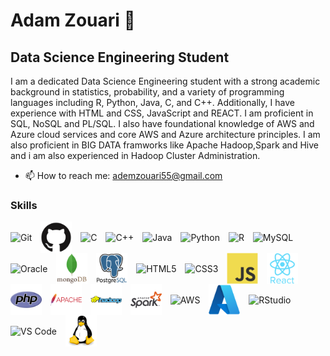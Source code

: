# Adam Zouari 👋

## **Data Science Engineering Student**
I am a dedicated Data Science Engineering student with a strong academic background in statistics, probability, and a variety of programming languages including R, Python, Java, C, and C++. Additionally, I have experience with HTML and CSS, JavaScript and REACT. I am proficient in SQL, NoSQL and PL/SQL. I also have foundational knowledge of AWS and Azure cloud services and core AWS and Azure architecture principles. I am also proficient in BIG DATA framworks like Apache Hadoop,Spark and Hive and i am also experienced in Hadoop Cluster Administration.

- 📫 How to reach me: ademzouari55@gmail.com

### Skills
<p align="left">
  <img src="https://cdn.jsdelivr.net/gh/devicons/devicon@latest/icons/git/git-original.svg" alt="Git" width="50px" style="vertical-align: middle; padding-right: 10px;" />
  <img src="https://github.com/devicons/devicon/blob/v2.16.0/icons/github/github-original.svg" alt="GitHub" width="50px" style="vertical-align: middle; padding-right: 10px;" />
  <img src="https://cdn.jsdelivr.net/gh/devicons/devicon@latest/icons/c/c-original.svg" alt="C" width="50px" style="vertical-align: middle; padding-right: 10px;" />
  <img src="https://cdn.jsdelivr.net/gh/devicons/devicon@latest/icons/cplusplus/cplusplus-original.svg" alt="C++" width="50px" style="vertical-align: middle; padding-right: 10px;" />
  <img src="https://cdn.jsdelivr.net/gh/devicons/devicon@latest/icons/java/java-original.svg" alt="Java" width="50px" style="vertical-align: middle; padding-right: 10px;" />
  <img src="https://cdn.jsdelivr.net/gh/devicons/devicon@latest/icons/python/python-original.svg" alt="Python" width="50px" style="vertical-align: middle; padding-right: 10px;" />
  <img src="https://cdn.jsdelivr.net/gh/devicons/devicon@latest/icons/r/r-original.svg" alt="R" width="50px" style="vertical-align: middle; padding-right: 10px;" />
  <img src="https://cdn.jsdelivr.net/gh/devicons/devicon@latest/icons/mysql/mysql-original.svg" alt="MySQL" width="50px" style="vertical-align: middle; padding-right: 10px;" />
  <img src="https://cdn.jsdelivr.net/gh/devicons/devicon@latest/icons/oracle/oracle-original.svg" alt="Oracle" width="50px" style="vertical-align: middle; padding-right: 10px;" />
  <img src="https://github.com/devicons/devicon/blob/v2.16.0/icons/mongodb/mongodb-original-wordmark.svg" alt="MongoDB" width="50px" style="vertical-align: middle; padding-right: 10px;" />
  <img src="https://github.com/devicons/devicon/blob/v2.16.0/icons/postgresql/postgresql-original-wordmark.svg" alt="PostgreSQL" width="50px" style="vertical-align: middle; padding-right: 10px;" />
  <img src="https://cdn.jsdelivr.net/gh/devicons/devicon@latest/icons/html5/html5-original.svg" alt="HTML5" width="50px" style="vertical-align: middle; padding-right: 10px;" />
  <img src="https://cdn.jsdelivr.net/gh/devicons/devicon@latest/icons/css3/css3-original.svg" alt="CSS3" width="50px" style="vertical-align: middle; padding-right: 10px;" />
  <img src="https://github.com/devicons/devicon/blob/v2.16.0/icons/javascript/javascript-original.svg" alt="JavaScript" width="50px" style="vertical-align: middle; padding-right: 10px;" />
  <img src="https://github.com/devicons/devicon/blob/v2.16.0/icons/react/react-original-wordmark.svg" alt="React" width="50px" style="vertical-align: middle; padding-right: 10px;" />
  <img src="https://github.com/devicons/devicon/blob/v2.16.0/icons/php/php-original.svg" alt="PHP" width="50px" style="vertical-align: middle; padding-right: 10px;" />
  <img src="https://github.com/devicons/devicon/blob/v2.16.0/icons/apache/apache-original-wordmark.svg" alt="Apache" width="50px" style="vertical-align: middle; padding-right: 10px;" />
  <img src="https://github.com/devicons/devicon/blob/v2.16.0/icons/hadoop/hadoop-original-wordmark.svg" alt="Hadoop" width="50px" style="vertical-align: middle; padding-right: 10px;" />
  <img src="https://github.com/devicons/devicon/blob/v2.16.0/icons/apachespark/apachespark-original-wordmark.svg" alt="Spark" width="50px" style="vertical-align: middle; padding-right: 10px;" />
  <img src="https://cdn.jsdelivr.net/gh/devicons/devicon@latest/icons/amazonwebservices/amazonwebservices-original-wordmark.svg" alt="AWS" width="50px" style="vertical-align: middle; padding-right: 10px;" />
  <img src="https://github.com/devicons/devicon/blob/v2.16.0/icons/azure/azure-original.svg" alt="Azure" width="50px" style="vertical-align: middle; padding-right: 10px;" />
  <img src="https://cdn.jsdelivr.net/gh/devicons/devicon@latest/icons/rstudio/rstudio-original.svg" alt="RStudio" width="50px" style="vertical-align: middle; padding-right: 10px;" />
  <img src="https://cdn.jsdelivr.net/gh/devicons/devicon@latest/icons/vscode/vscode-original.svg" alt="VS Code" width="50px" style="vertical-align: middle; padding-right: 10px;" />
  <img src="https://github.com/devicons/devicon/blob/v2.16.0/icons/linux/linux-original.svg" alt="Linux" width="50px" style="vertical-align: middle; padding-right: 10px;" />
</p>








     
<!--
![Adem's GitHub stats](https://github-readme-stats-git-masterrstaa-rickstaa.vercel.app/api/top-langs/?username=Adem-Zouari&&show_icons=true&theme=dark) 
**Adem-Zouari/Adem-Zouari** is a ✨ _special_ ✨ repository because its `README.md` (this file) appears on your GitHub profile.

Here are some ideas to get you started:

- 🔭 I’m currently working on ...
- 🌱 I’m currently learning ...
- 👯 I’m looking to collaborate on ...
- 🤔 I’m looking for help with ...
- 💬 Ask me about ...
- 📫 How to reach me: ademzouari55@gmail.com
- 😄 Pronouns: ...
- ⚡ Fun fact: ...
-->

